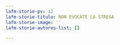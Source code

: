 ```yaml
---
lafm-storie-pv: 12
lafm-storie-titulo: NON EVOCATE LA STREGA
lafm-storie-image: ''
lafm-storie-autores-list: []

---
```

